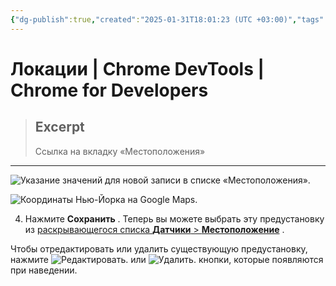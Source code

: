 ```yaml
---
{"dg-publish":true,"created":"2025-01-31T18:01:23 (UTC +03:00)","tags":[],"source":"https://developer.chrome.com/docs/devtools/settings/locations?hl=ru","author":"Sofia Emelianova","permalink":"/projects/extentions/dev-tools/locations/","dgPassFrontmatter":true}
---
```



# Локации  |  Chrome DevTools  |  Chrome for Developers

> ## Excerpt
> Ссылка на вкладку «Местоположения»

---

![Указание значений для новой записи в списке «Местоположения».](https://developer.chrome.com/static/docs/devtools/settings/locations/image/specifying-values-a-ent-ddf578b1aac6e.png?hl=ru)

![Координаты Нью-Йорка на Google Maps.](https://developer.chrome.com/static/docs/devtools/settings/locations/image/new-york-coordinates-goo-98ced0dcb8678.png?hl=ru)

4.  Нажмите **Сохранить** . Теперь вы можете выбрать эту предустановку из [раскрывающегося списка **Датчики** > **Местоположение**](https://developer.chrome.com/docs/devtools/device-mode/geolocation?hl=ru#override) .

Чтобы отредактировать или удалить существующую предустановку, нажмите ![Редактировать.](https://developer.chrome.com/static/docs/devtools/settings/locations/image/edit-b9ff4c724b1ce.svg?hl=ru) или ![Удалить.](https://developer.chrome.com/static/docs/devtools/settings/locations/image/delete-64f88fe14cbe4.svg?hl=ru) кнопки, которые появляются при наведении. 